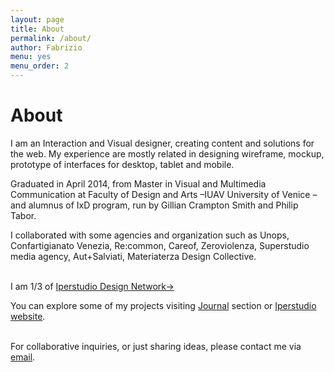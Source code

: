 ```yaml
---
layout: page
title: About
permalink: /about/
author: Fabrizio
menu: yes
menu_order: 2
---
```


<h1>About</h1>
<p>
I am an Interaction and Visual designer, creating content and solutions for the web. My experience are mostly related in designing wireframe, mockup, prototype of interfaces for desktop, tablet and mobile.
</p>
<p>
Graduated in April 2014, from Master in Visual and Multimedia Communication at Faculty of Design and Arts –IUAV University of Venice – and alumnus of IxD program, run by Gillian Crampton Smith and Philip Tabor.
</p>
<p>
I collaborated with some agencies and organization such as Unops, Confartigianato Venezia, Re:common, Careof, Zeroviolenza, Superstudio media agency, Aut+Salviati, Materiaterza Design Collective.
</p>
<br>
I am 1/3 of <a href="http://www.iperstudio.net/about" target="_blank">Iperstudio Design Network→</a>
<br>

You can explore some of my projects visiting [Journal](http://fabriziogoglia.com//journal/) section or <a href="http://www.iperstudio.net/" target="_blank">Iperstudio website</a>.

<br>
For collaborative inquiries, or just sharing ideas, please contact me via <a href="mailto:info@fabriziogoglia.com">email</a>.
